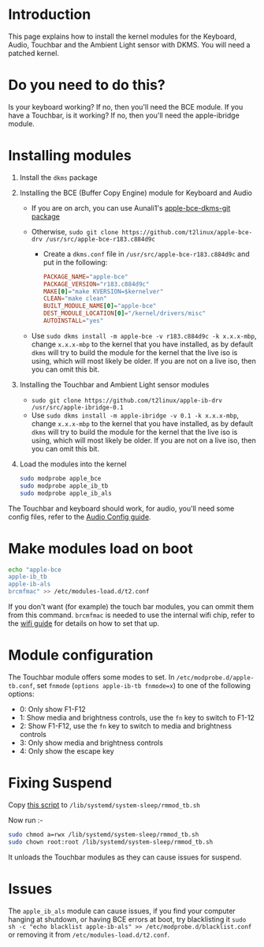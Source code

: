 # Introduction

This page explains how to install the kernel modules for the Keyboard, Audio, Touchbar and the Ambient Light sensor with DKMS. You will need a patched kernel.

# Do you need to do this?

Is your keyboard working? If no, then you'll need the BCE module.
If you have a Touchbar, is it working? If no, then you'll need the apple-ibridge module.

# Installing modules

1. Install the `dkms` package
2. Installing the BCE (Buffer Copy Engine) module for Keyboard and Audio

    - If you are on arch, you can use Aunali1's [apple-bce-dkms-git package](https://github.com/aunali1/apple-bce-arch/releases)
    - Otherwise, `sudo git clone https://github.com/t2linux/apple-bce-drv /usr/src/apple-bce-r183.c884d9c`

        -   Create a `dkms.conf` file in `/usr/src/apple-bce-r183.c884d9c` and put in the following:

            ```conf
            PACKAGE_NAME="apple-bce"
            PACKAGE_VERSION="r183.c884d9c"
            MAKE[0]="make KVERSION=$kernelver"
            CLEAN="make clean"
            BUILT_MODULE_NAME[0]="apple-bce"
            DEST_MODULE_LOCATION[0]="/kernel/drivers/misc"
            AUTOINSTALL="yes"
            ```

    - Use `sudo dkms install -m apple-bce -v r183.c884d9c -k x.x.x-mbp`, change `x.x.x-mbp` to the kernel that you have installed, as by default `dkms` will try to build the module for the kernel that the live iso is using, which will most likely be older. If you are not on a live iso, then you can omit this bit.

3. Installing the Touchbar and Ambient Light sensor modules

    - `sudo git clone https://github.com/t2linux/apple-ib-drv /usr/src/apple-ibridge-0.1`
    - Use `sudo dkms install -m apple-ibridge -v 0.1 -k x.x.x-mbp`, change `x.x.x-mbp` to the kernel that you have installed, as by default `dkms` will try to build the module for the kernel that the live iso is using, which will most likely be older. If you are not on a live iso, then you can omit this bit.

4. Load the modules into the kernel

    ```sh
    sudo modprobe apple_bce
    sudo modprobe apple_ib_tb
    sudo modprobe apple_ib_als
    ```

The Touchbar and keyboard should work, for audio, you'll need some config files, refer to the [Audio Config guide](https://wiki.t2linux.org/guides/audio-config).

# Make modules load on boot

```sh
echo "apple-bce
apple-ib_tb
apple-ib-als
brcmfmac" >> /etc/modules-load.d/t2.conf
```

If you don't want (for example) the touch bar modules, you can ommit them from this command. `brcmfmac` is needed to use the internal wifi chip, refer to the [wifi guide](https://wiki.t2linux.org/guides/wifi/) for details on how to set that up.

# Module configuration

The Touchbar module offers some modes to set. In `/etc/modprobe.d/apple-tb.conf`, set `fnmode` (`options apple-ib-tb fnmode=x`) to one of the following options:

- 0: Only show F1-F12
- 1: Show media and brightness controls, use the `fn` key to switch to F1-12
- 2: Show F1-F12, use the `fn` key to switch to media and brightness controls
- 3: Only show media and brightness controls
- 4: Only show the escape key

# Fixing Suspend

Copy [this script](https://github.com/marcosfad/mbp-ubuntu/blob/master/files/suspend/rmmod_tb.sh) to `/lib/systemd/system-sleep/rmmod_tb.sh`

Now run :-

```sh
sudo chmod a=rwx /lib/systemd/system-sleep/rmmod_tb.sh
sudo chown root:root /lib/systemd/system-sleep/rmmod_tb.sh
```

It unloads the Touchbar modules as they can cause issues for suspend.

# Issues

The `apple_ib_als` module can cause issues, if you find your computer hanging at shutdown, or having BCE errors at boot, try blacklisting it `sudo sh -c "echo blacklist apple-ib-als" >> /etc/modprobe.d/blacklist.conf` or removing it from `/etc/modules-load.d/t2.conf`.
